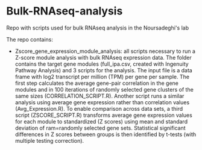 # Bulk-RNAseq-analysis
Repo with scripts used for bulk RNAseq analysis in the Noursadeghi's lab 

The repo contains:

- Zscore_gene_expression_module_analysis: all scripts necessary to run a Z-score module analysis with bulk RNAseq expression data. The folder contains the target gene modules (full_ipa.csv, created with Ingenuity Pathway Analysis) and 3 scripts for the analysis. The input file is a data frame with log2 transcript per million (TPM) per gene per sample.  The first step calculates the average gene-pair correlation in the gene modules and in 100 iterations of randomly selected gene clusters of the same sizes (CORRELATION_SCRIPT.R). Another script runs a similar analysis using average gene expression rather than correlation values (Avg_Expression.R). To enable comparison across data sets, a third script (ZSCORE_SCRIPT.R) transforms average gene expression values for each module to standardized (Z scores) using mean and standard deviation of ram=randomly selected gene sets. Statistical significant differences in Z scores between groups is then identified by t-tests (with multiple testing correction). 


